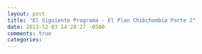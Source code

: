 ```yaml
---
layout: post
title: "El Siguiente Programa - El Plan Chibchombia Parte 2"
date: 2013-12-03 14:28:27 -0500
comments: true
categories: 
---
```

